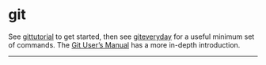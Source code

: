 # git

See [gittutorial] to get started, then see [giteveryday] for a useful minimum set of commands. The [Git User’s Manual] has a more in-depth introduction.

---

[gittutorial]:https://git-scm.com/docs/gittutorial

[giteveryday]:https://git-scm.com/docs/giteveryday

[Git User’s Manual]:https://git-scm.com/docs/git
